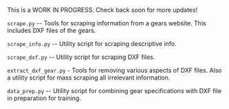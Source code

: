 This is a WORK IN PROGRESS. Check back soon for more updates!

``scrape.py`` -- Tools for scraping information from a gears website. This includes DXF files of the gears.

``scrape_info.py`` -- Utility script for scraping descriptive info.

``scrape_dxf.py`` -- Utility script for scraping DXF files.

``extract_dxf_gear.py`` - Tools for removing various aspects of DXF files. Also a utility script for mass scraping all irrelevant information.

``data_prep.py`` -- Utility script for combining gear specifications with DXF file in preparation for training.
